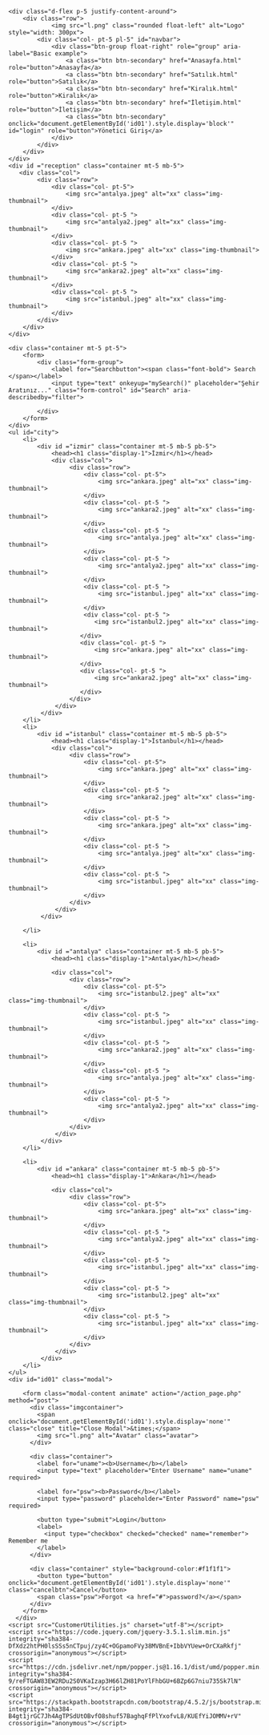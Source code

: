 <!DOCTYPE html>
<html lang="en">
<head>
    <meta charset="UTF-8">
    <meta name="viewport" content="width=device-width, initial-scale=1.0">
    <link rel="stylesheet" href="https://stackpath.bootstrapcdn.com/bootstrap/4.5.2/css/bootstrap.min.css" integrity="sha384-JcKb8q3iqJ61gNV9KGb8thSsNjpSL0n8PARn9HuZOnIxN0hoP+VmmDGMN5t9UJ0Z" crossorigin="anonymous">
    <link rel="stylesheet" type="text/css" href="Css.css">
    <title>Anasayfa</title>
</head>
<body id="anasayfa">
    
    <div class="d-flex p-5 justify-content-around">
        <div class="row">
                <img src="l.png" class="rounded float-left" alt="Logo" style="width: 300px">
            <div class="col- pt-5 pl-5" id="navbar">
                <div class="btn-group float-right" role="group" aria-label="Basic example">
                    <a class="btn btn-secondary" href="Anasayfa.html" role="button">Anasayfa</a>
                    <a class="btn btn-secondary" href="Satılık.html" role="button">Satılık</a>
                    <a class="btn btn-secondary" href="Kiralık.html" role="button">Kiralık</a>
                    <a class="btn btn-secondary" href="İletişim.html" role="button">İletişim</a>
                    <a class="btn btn-secondary"  onclick="document.getElementById('id01').style.display='block'" id="login" role="button">Yönetici Giriş</a>
                </div>
            </div>
        </div>
    </div>
    <div id ="reception" class="container mt-5 mb-5">
       <div class="col">
            <div class="row">
                <div class="col- pt-5">
                    <img src="antalya.jpeg" alt="xx" class="img-thumbnail">
                </div>
                <div class="col- pt-5 ">
                    <img src="antalya2.jpeg" alt="xx" class="img-thumbnail">
                </div>
                <div class="col- pt-5 ">
                    <img src="ankara.jpeg" alt="xx" class="img-thumbnail">
                </div>
                <div class="col- pt-5 ">
                    <img src="ankara2.jpeg" alt="xx" class="img-thumbnail">
                </div>
                <div class="col- pt-5 ">
                    <img src="istanbul.jpeg" alt="xx" class="img-thumbnail">
                </div>
            </div>
        </div>
    </div>
    
    <div class="container mt-5 pt-5">
        <form>
            <div class="form-group">
                <label for="Searchbutton"><span class="font-bold"> Search </span></label>
                <input type="text" onkeyup="mySearch()" placeholder="Şehir Aratınız..." class="form-control" id="Search" aria-describedby="filter">
                
            </div>
        </form>
    </div>
    <ul id="city">
        <li>
            <div id ="izmir" class="container mt-5 mb-5 pb-5">
                <head><h1 class="display-1">İzmir</h1></head>
                <div class="col">
                     <div class="row">
                         <div class="col- pt-5">
                             <img src="ankara.jpeg" alt="xx" class="img-thumbnail">
                         </div>
                         <div class="col- pt-5 ">
                             <img src="ankara2.jpeg" alt="xx" class="img-thumbnail">
                         </div>
                         <div class="col- pt-5 ">
                             <img src="antalya.jpeg" alt="xx" class="img-thumbnail">
                         </div>
                         <div class="col- pt-5 ">
                             <img src="antalya2.jpeg" alt="xx" class="img-thumbnail">
                         </div>
                         <div class="col- pt-5 ">
                             <img src="istanbul.jpeg" alt="xx" class="img-thumbnail">
                         </div>
                         <div class="col- pt-5 ">
                            <img src="istanbul2.jpeg" alt="xx" class="img-thumbnail">
                        </div>
                        <div class="col- pt-5 ">
                            <img src="ankara.jpeg" alt="xx" class="img-thumbnail">
                        </div>
                        <div class="col- pt-5 ">
                            <img src="ankara2.jpeg" alt="xx" class="img-thumbnail">
                        </div>
                     </div>
                 </div>
             </div>
        </li>
        <li>
            <div id ="istanbul" class="container mt-5 mb-5 pb-5">
                <head><h1 class="display-1">İstanbul</h1></head>
                <div class="col">
                     <div class="row">
                         <div class="col- pt-5">
                             <img src="ankara.jpeg" alt="xx" class="img-thumbnail">
                         </div>
                         <div class="col- pt-5 ">
                             <img src="ankara2.jpeg" alt="xx" class="img-thumbnail">
                         </div>
                         <div class="col- pt-5 ">
                             <img src="ankara.jpeg" alt="xx" class="img-thumbnail">
                         </div>
                         <div class="col- pt-5 ">
                             <img src="antalya.jpeg" alt="xx" class="img-thumbnail">
                         </div>
                         <div class="col- pt-5 ">
                             <img src="istanbul.jpeg" alt="xx" class="img-thumbnail">
                         </div>
                     </div>
                 </div>
             </div>

        </li>
       
        <li>
            <div id ="antalya" class="container mt-5 mb-5 pb-5">
                <head><h1 class="display-1">Antalya</h1></head>
        
                <div class="col">
                     <div class="row">
                         <div class="col- pt-5">
                             <img src="istanbul2.jpeg" alt="xx" class="img-thumbnail">
                         </div>
                         <div class="col- pt-5 ">
                             <img src="istanbul.jpeg" alt="xx" class="img-thumbnail">
                         </div>
                         <div class="col- pt-5 ">
                             <img src="ankara2.jpeg" alt="xx" class="img-thumbnail">
                         </div>
                         <div class="col- pt-5 ">
                             <img src="antalya.jpeg" alt="xx" class="img-thumbnail">
                         </div>
                         <div class="col- pt-5 ">
                             <img src="antalya2.jpeg" alt="xx" class="img-thumbnail">
                         </div>
                     </div>
                 </div>
             </div>
        </li>
        
        <li>
            <div id ="ankara" class="container mt-5 mb-5 pb-5">
                <head><h1 class="display-1">Ankara</h1></head>
        
                <div class="col">
                     <div class="row">
                         <div class="col- pt-5">
                             <img src="ankara.jpeg" alt="xx" class="img-thumbnail">
                         </div>
                         <div class="col- pt-5 ">
                             <img src="antalya2.jpeg" alt="xx" class="img-thumbnail">
                         </div>
                         <div class="col- pt-5 ">
                             <img src="istanbul.jpeg" alt="xx" class="img-thumbnail">
                         </div>
                         <div class="col- pt-5 ">
                             <img src="istanbul2.jpeg" alt="xx" class="img-thumbnail">
                         </div>
                         <div class="col- pt-5 ">
                             <img src="istanbul.jpeg" alt="xx" class="img-thumbnail">
                         </div>
                     </div>
                 </div>
             </div>
        </li>
    </ul>
    <div id="id01" class="modal">
  
        <form class="modal-content animate" action="/action_page.php" method="post">
          <div class="imgcontainer">
            <span onclick="document.getElementById('id01').style.display='none'" class="close" title="Close Modal">&times;</span>
            <img src="l.png" alt="Avatar" class="avatar">
          </div>
      
          <div class="container">
            <label for="uname"><b>Username</b></label>
            <input type="text" placeholder="Enter Username" name="uname" required>
      
            <label for="psw"><b>Password</b></label>
            <input type="password" placeholder="Enter Password" name="psw" required>
              
            <button type="submit">Login</button>
            <label>
              <input type="checkbox" checked="checked" name="remember"> Remember me
            </label>
          </div>
      
          <div class="container" style="background-color:#f1f1f1">
            <button type="button" onclick="document.getElementById('id01').style.display='none'" class="cancelbtn">Cancel</button>
            <span class="psw">Forgot <a href="#">password?</a></span>
          </div>
        </form>
      </div>
    <script src="CustomerUtilities.js" charset="utf-8"></script>
    <script src="https://code.jquery.com/jquery-3.5.1.slim.min.js" integrity="sha384-DfXdz2htPH0lsSSs5nCTpuj/zy4C+OGpamoFVy38MVBnE+IbbVYUew+OrCXaRkfj" crossorigin="anonymous"></script>
    <script src="https://cdn.jsdelivr.net/npm/popper.js@1.16.1/dist/umd/popper.min.js" integrity="sha384-9/reFTGAW83EW2RDu2S0VKaIzap3H66lZH81PoYlFhbGU+6BZp6G7niu735Sk7lN" crossorigin="anonymous"></script>
    <script src="https://stackpath.bootstrapcdn.com/bootstrap/4.5.2/js/bootstrap.min.js" integrity="sha384-B4gt1jrGC7Jh4AgTPSdUtOBvfO8shuf57BaghqFfPlYxofvL8/KUEfYiJOMMV+rV" crossorigin="anonymous"></script>
</body>
</html>
